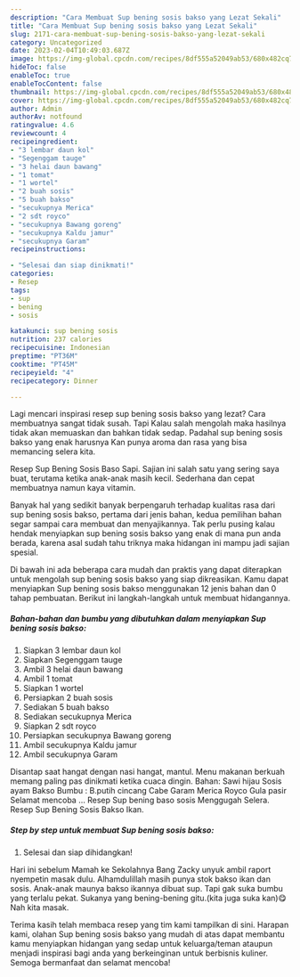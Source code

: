 ```yaml
---
description: "Cara Membuat Sup bening sosis bakso yang Lezat Sekali"
title: "Cara Membuat Sup bening sosis bakso yang Lezat Sekali"
slug: 2171-cara-membuat-sup-bening-sosis-bakso-yang-lezat-sekali
category: Uncategorized
date: 2023-02-04T10:49:03.687Z
image: https://img-global.cpcdn.com/recipes/8df555a52049ab53/680x482cq70/sup-bening-sosis-bakso-foto-resep-utama.jpg
hideToc: false
enableToc: true
enableTocContent: false
thumbnail: https://img-global.cpcdn.com/recipes/8df555a52049ab53/680x482cq70/sup-bening-sosis-bakso-foto-resep-utama.jpg
cover: https://img-global.cpcdn.com/recipes/8df555a52049ab53/680x482cq70/sup-bening-sosis-bakso-foto-resep-utama.jpg
author: Admin
authorAv: notfound
ratingvalue: 4.6
reviewcount: 4
recipeingredient:
- "3 lembar daun kol"
- "Segenggam tauge"
- "3 helai daun bawang"
- "1 tomat"
- "1 wortel"
- "2 buah sosis"
- "5 buah bakso"
- "secukupnya Merica"
- "2 sdt royco"
- "secukupnya Bawang goreng"
- "secukupnya Kaldu jamur"
- "secukupnya Garam"
recipeinstructions:

- "Selesai dan siap dinikmati!"
categories:
- Resep
tags:
- sup
- bening
- sosis

katakunci: sup bening sosis 
nutrition: 237 calories
recipecuisine: Indonesian
preptime: "PT36M"
cooktime: "PT45M"
recipeyield: "4"
recipecategory: Dinner

---
```



Lagi mencari inspirasi resep sup bening sosis bakso yang lezat? Cara membuatnya sangat tidak susah. Tapi Kalau salah mengolah maka hasilnya tidak akan memuaskan dan bahkan tidak sedap. Padahal sup bening sosis bakso yang enak harusnya Kan punya aroma dan rasa yang bisa memancing selera kita.


Resep Sup Bening Sosis Baso Sapi. Sajian ini salah satu yang sering saya buat, terutama ketika anak-anak masih kecil. Sederhana dan cepat membuatnya namun kaya vitamin.

Banyak hal yang sedikit banyak berpengaruh terhadap kualitas rasa dari sup bening sosis bakso, pertama dari jenis bahan, kedua pemilihan bahan segar sampai cara membuat dan menyajikannya. Tak perlu pusing kalau hendak menyiapkan sup bening sosis bakso yang enak di mana pun anda berada, karena asal sudah tahu triknya maka hidangan ini mampu jadi sajian spesial.


Di bawah ini ada beberapa cara mudah dan praktis yang dapat diterapkan untuk mengolah sup bening sosis bakso yang siap dikreasikan. Kamu dapat menyiapkan Sup bening sosis bakso menggunakan 12 jenis bahan dan 0 tahap pembuatan. Berikut ini langkah-langkah untuk membuat hidangannya.

<!--inarticleads1-->

##### Bahan-bahan dan bumbu yang dibutuhkan dalam menyiapkan Sup bening sosis bakso:

1. Siapkan 3 lembar daun kol
1. Siapkan Segenggam tauge
1. Ambil 3 helai daun bawang
1. Ambil 1 tomat
1. Siapkan 1 wortel
1. Persiapkan 2 buah sosis
1. Sediakan 5 buah bakso
1. Sediakan secukupnya Merica
1. Siapkan 2 sdt royco
1. Persiapkan secukupnya Bawang goreng
1. Ambil secukupnya Kaldu jamur
1. Ambil secukupnya Garam


Disantap saat hangat dengan nasi hangat, mantul. Menu makanan berkuah memang paling pas dinikmati ketika cuaca dingin. Bahan: Sawi hijau Sosis ayam Bakso Bumbu : B.putih cincang Cabe Garam Merica Royco Gula pasir Selamat mencoba … Resep Sup bening baso sosis Menggugah Selera. Resep Sup Bening Sosis Bakso Ikan. 

<!--inarticleads2-->

##### Step by step untuk membuat Sup bening sosis bakso:


1. Selesai dan siap dihidangkan!

Hari ini sebelum Mamah ke Sekolahnya Bang Zacky unyuk ambil raport nyempetin masak dulu. Alhamdulillah masih punya stok bakso ikan dan sosis. Anak-anak maunya bakso ikannya dibuat sup. Tapi gak suka bumbu yang terlalu pekat. Sukanya yang bening-bening gitu.(kita juga suka kan)😋 Nah kita masak. 

Terima kasih telah membaca resep yang tim kami tampilkan di sini. Harapan kami, olahan Sup bening sosis bakso yang mudah di atas dapat membantu kamu menyiapkan hidangan yang sedap untuk keluarga/teman ataupun menjadi inspirasi bagi anda yang berkeinginan untuk berbisnis kuliner. Semoga bermanfaat dan selamat mencoba!
